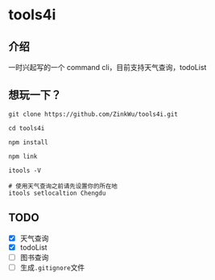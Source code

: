 # tools4i

## 介绍
一时兴起写的一个 command cli，目前支持天气查询，todoList

## 想玩一下？

```shell
git clone https://github.com/ZinkWu/tools4i.git

cd tools4i

npm install

npm link

itools -V

# 使用天气查询之前请先设置你的所在地
itools setlocaltion Chengdu
```

## TODO
- [x] 天气查询
- [x] todoList
- [ ] 图书查询
- [ ] 生成`.gitignore`文件